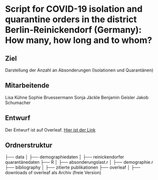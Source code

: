 # Script for COVID-19 isolation and quarantine orders in the district Berlin-Reinickendorf (Germany): How many, how long and to whom?

## Ziel 
Darstellung der Anzahl an Absonderungen (Isolationen und Quarantänen)

## Mitarbeitende
Lisa Kühne
Sophie Bruessermann
Sonja Jäckle
Benjamin Geisler
Jakob Schumacher

## Entwurf
Der Entwurf ist auf Overleaf. [Hier ist der Link](https://www.overleaf.com/project/619e11b5b053fe675d11fac3)

## Ordnerstruktur
├── data
│   ├── demographiedaten
│   ├── reinickendorfer quarantänedaten
├── R
│   ├── absonderungslast.r
│   ├── demographie.r
├── bibliography
│   ├── zitierte publikationen
├── overleaf
│   ├── downloads of overleaf als Archiv (freie Version)

